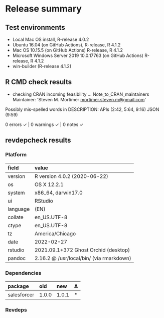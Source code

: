 # Release summary

## Test environments

* Local Mac OS install, R-release 4.0.2
* Ubuntu 16.04 (on GitHub Actions), R-release, R 4.1.2
* Mac OS 10.15.5 (on GitHub Actions) R-release, R 4.1.2
* Microsoft Windows Server 2019 10.0.17763 (on GitHub Actions) R-release, R 4.1.2
* win-builder (R-release 4.1.2)

## R CMD check results

* checking CRAN incoming feasibility ... Note_to_CRAN_maintainers
Maintainer: 'Steven M. Mortimer <mortimer.steven.m@gmail.com>'

Possibly mis-spelled words in DESCRIPTION:
  APIs (2:42, 5:64, 9:16)
  JSON (9:59)

0 errors ✓ | 0 warnings ✓ | 0 notes ✓

## revdepcheck results

### Platform

|field    |value                                    |
|:--------|:----------------------------------------|
|version  |R version 4.0.2 (2020-06-22)             |
|os       |OS X  12.2.1                             |
|system   |x86_64, darwin17.0                       |
|ui       |RStudio                                  |
|language |(EN)                                     |
|collate  |en_US.UTF-8                              |
|ctype    |en_US.UTF-8                              |
|tz       |America/Chicago                          |
|date     |2022-02-27                               |
|rstudio  |2021.09.1+372 Ghost Orchid (desktop)     |
|pandoc   |2.16.2 @ /usr/local/bin/ (via rmarkdown) |

### Dependencies

|package     |old   |new   |Δ  |
|:-----------|:-----|:-----|:--|
|salesforcer |1.0.0 |1.0.1 |*  |

### Revdeps
